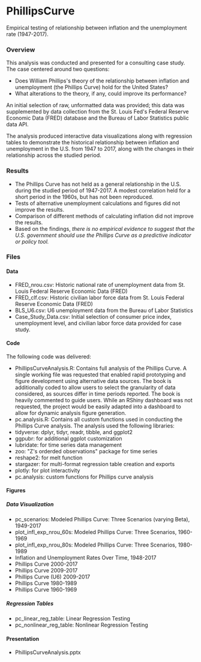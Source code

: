 # PhillipsCurve
Empirical testing of relationship between inflation and the unemployment rate (1947-2017).

### Overview
This analysis was conducted and presented for a consulting case study. The case centered around two questions:
- Does William Phillips's theory of the relationship between inflation and unemployment (the Phillips Curve) hold for the United States?
- What alterations to the theory, if any, could improve its performance?

An initial selection of raw, unformatted data was provided; this data was supplemented by data collection from the St. Louis Fed's Federal Reserve Economic Data (FRED) database and the Bureau of Labor Statistics public data API.

The analysis produced interactive data visualizations along with regression tables to demonstrate the historical relationship between inflation and unemployment in the U.S. from 1947 to 2017, along with the changes in their relationship across the studied period. 

### Results
- The Phillips Curve has not held as a general relationship in the U.S. during the studied period of 1947-2017. A modest correlation held for a short period in the 1960s, but has not been reproduced.
- Tests of alternative unemployment calculations and figures did not improve the results.
- Comparison of different methods of calculating inflation did not improve the results.
- Based on the findings, *there is no empirical evidence to suggest that the U.S. government should use the Phillips Curve as a predictive indicator or policy tool.*

### Files

#### Data
- FRED_nrou.csv: Historic national rate of unemployment data from St. Louis Federal Reserve Economic Data (FRED)
- FRED_clf.csv: Historic civilian labor force data from St. Louis Federal Reserve Economic Data (FRED)
- BLS_U6.csv: U6 unemployment data from the Bureau of Labor Statistics
- Case_Study_Data.csv: Initial selection of consumer price index, unemployment level, and civilian labor force data provided for case study.

#### Code
The following code was delivered:
- PhillipsCurveAnalysis.R: Contains full analysis of the Phillips Curve. A single working file was requested that enabled rapid prototyping and figure development using alternative data sources. The book is additionally coded to allow users to select the granularity of data considered, as sources differ in time periods reported. The book is heavily commented to guide users. While an RShiny dashboard was not requested, the project would be easily adapted into a dashboard to allow for dynamic analysis figure generation.
- pc.analysis.R: Contains all custom functions used in conducting the Phillips Curve analysis.
The analysis used the following libraries:
- tidyverse: dplyr, tidyr, readr, tibble, and ggplot2
- ggpubr: for additional ggplot customization
- lubridate: for time series data management
- zoo: "Z's orderded observations" package for time series
- reshape2: for melt function
- stargazer: for multi-format regression table creation and exports
- plotly: for plot interactivity
- pc.analysis: custom functions for Phillips curve analysis

#### Figures

##### Data Visualization
- pc_scenarios: Modeled Phillips Curve: Three Scenarios (varying Beta), 1949-2017
- plot_infl_exp_nrou_60s: Modeled Phillips Curve: Three Scenarios, 1960-1969
- plot_infl_exp_nrou_80s: Modeled Phillips Curve: Three Scenarios, 1980-1989
- Inflation and Unemployment Rates Over Time, 1948-2017
- Phillips Curve 2000-2017
- Phillips Curve 2009-2017
- Phillips Curve (U6) 2009-2017
- Phillips Curve 1980-1989
- Phillips Curve 1960-1969

##### Regression Tables
- pc_linear_reg_table: Linear Regression Testing
- pc_nonlinear_reg_table: Nonlinear Regression Testing

#### Presentation
- PhillipsCurveAnalysis.pptx
